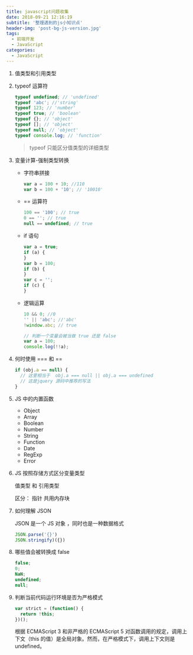 ```yaml
---
title: javascript问题收集
date: 2018-09-21 12:16:19
subtitle: '整理遇到的js小知识点'
header-img: 'post-bg-js-version.jpg'
tags:
  - 前端开发
  - JavaScript
categories:
  - JavaScript
---
```


1. 值类型和引用类型
2. typeof 运算符

   ```js
   typeof undefined; // 'undefined'
   typeof 'abc'; //'string'
   typeof 123; // 'number'
   typeof true; // 'boolean'
   typeof {}; // 'object'
   typeof []; // 'object'
   typeof null; // 'object'
   typeof console.log; // 'function'
   ```

   > typeof 只能区分值类型的详细类型

3. 变量计算-强制类型转换

   - 字符串拼接
     ```js
     var a = 100 + 10; //110
     var b = 100 + '10'; // '10010'
     ```
   - == 运算符
     ```js
     100 == '100'; // true
     0 == ''; // true
     null == undefined; // true
     ```
   - if 语句

     ```js
     var a = true;
     if (a) {
     }
     var b = 100;
     if (b) {
     }
     var c = '';
     if (c) {
     }
     ```

   - 逻辑运算

     ```js
     10 && 0; //0
     '' || 'abc'; //'abc'
     !window.abc; // true

     // 判断一个变量会被当做 true 还是 false
     var a = 100;
     console.log(!!a);
     ```

4. 何时使用 === 和 ==

   ```js
   if (obj.a == null) {
     // 这里相当于  obj.a === null || obj.a === undefined
     // 这是jquery 源码中推荐的写法
   }
   ```

5. JS 中的内置函数

   - Object
   - Array
   - Boolean
   - Number
   - String
   - Function
   - Date
   - RegExp
   - Error

6. JS 按照存储方式区分变量类型

   值类型 和 引用类型

   区分： 指针 共用内存块

7) 如何理解 JSON

   JSON 是一个 JS 对象 ，同时也是一种数据格式

   ```js
   JSON.parse('{}')
   JSON.stringify)({})
   ```

8) 哪些值会被转换成 false

   ```js
   false;
   0;
   NaN;
   undefined;
   null;
   ```

9) 判断当前代码运行环境是否为严格模式

   ```javascript
   var strict = (function() {
     return !this;
   })();
   ```

   根据 ECMAScript 3 和非严格的 ECMAScript 5 对函数调用的规定，调用上下文（this 的值）是全局对象。然而，在严格模式下，调用上下文则是 undefined。
